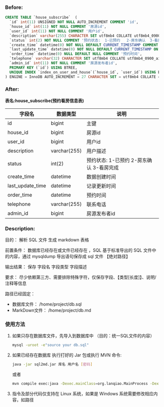### Before:

```sql
CREATE TABLE `house_subscribe`  (
  `id` int(11) UNSIGNED NOT NULL AUTO_INCREMENT COMMENT 'id',
  `house_id` int(11) NOT NULL COMMENT '房源id',
  `user_id` int(11) NOT NULL COMMENT '用户id',
  `description` varchar(255) CHARACTER SET utf8mb4 COLLATE utf8mb4_0900_ai_ci NULL DEFAULT NULL COMMENT '用户描述',
  `status` int(2) NOT NULL COMMENT '预约状态:  1-已预约   2-房东确认  3-看房完成 ',
  `create_time` datetime(0) NOT NULL DEFAULT CURRENT_TIMESTAMP COMMENT '数据创建时间',
  `last_update_time` datetime(0) NOT NULL DEFAULT CURRENT_TIMESTAMP ON UPDATE CURRENT_TIMESTAMP(0) COMMENT '记录更新时间',
  `order_time` datetime(0) NULL DEFAULT NULL COMMENT '预约时间',
  `telephone` varchar(32) CHARACTER SET utf8mb4 COLLATE utf8mb4_0900_ai_ci NULL DEFAULT NULL COMMENT '联系电话',
  `admin_id` int(11) NOT NULL COMMENT '房源发布者id',
  PRIMARY KEY (`id`) USING BTREE,
  UNIQUE INDEX `index_on_user_and_house`(`house_id`, `user_id`) USING BTREE COMMENT '用户和房子唯一索引'
) ENGINE = InnoDB AUTO_INCREMENT = 27 CHARACTER SET = utf8mb4 COLLATE = utf8mb4_0900_ai_ci COMMENT = '预约看房信息表' ROW_FORMAT = Dynamic;
```

### After:

**表名:house_subscribe(预约看房信息表)**

| 字段名          | 数据类型   | 说明                        |
| --------------- | ---------  | --------------------------- |
| id              | bigint     | 主键                        |
| house_id        | bigint     | 房源id                      |
| user_id         | bigint     |  用户id                     |
| description     | varchar(255)    | 用户描述               |
| status          | int(2)     | 预约状态:  1-已预约   2-房东确认  3-看房完成     |
| create_time     | datetime   | 数据创建时间                |
| last_update_time| datetime   | 记录更新时间                |
| order_time      | datetime   | 预约时间                    |
| telephone       | varchar(255)    | 联系电话               |
| admin_id        | bigint     |  房源发布者id                     |


### Description:


目的： 解析 SQL 文件 生成 markdown 表格

前置条件： 数据库已经存在或文件已经存在 ，SQL 基于标准导出的 SQL 文件中的内容，通过 mysqldump 导出语句保存成 sql 文件 【绝对路径】

输出结果： 保存 字段名   字段类型  字段描述

要求： 尽少依赖第三方、需要排除特殊字符，仅保存字段、【类型[长度]】、说明/注释等信息

路径已经固定： 
- 数据库文件： /home/project/db.sql
- MarkDown文件： /home/project/db.md
 
 ### 使用方法
 1. 如果只存在数据库文件，先导入到数据库中  （目的：统一SQL文件的内容）
    ```bash
    mysql -uroot -e"source your db.sql"
    ```
 2. 如果已经存在数据库  执行打好的 Jar 包或执行 MVN 命令:
    ```bash
    java -jar sql2md.jar 库名 用户名 [密码]
    ```
    或者
    ```bash
    mvn compile exec:java -Dexec.mainClass=org.lanqiao.MainProcess -Dexec.args="库名 用户名 [密码]"
    ```
  
 3. 指令及部分代码仅支持在 Linux 系统，如果是 Windows 系统需要修改相应内容，如路径
